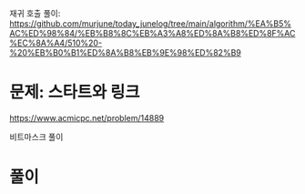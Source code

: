 재귀 호출 풀이: https://github.com/murjune/today_junelog/tree/main/algorithm/%EA%B5%AC%ED%98%84/%EB%B8%8C%EB%A3%A8%ED%8A%B8%ED%8F%AC%EC%8A%A4/510%20-%20%EB%B0%B1%ED%8A%B8%EB%9E%98%ED%82%B9
# 문제: 스타트와 링크
https://www.acmicpc.net/problem/14889  

비트마스크 풀이

# 풀이
``` python

```
